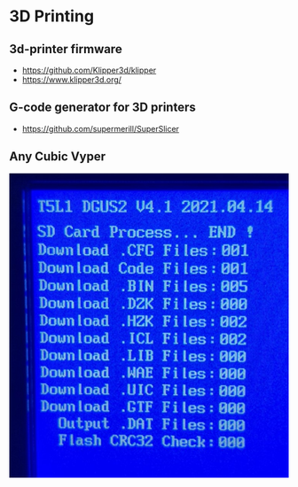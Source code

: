 # 3D Printing

## 3d-printer firmware

- <https://github.com/Klipper3d/klipper>
- <https://www.klipper3d.org/>

## G-code generator for 3D printers

- <https://github.com/supermerill/SuperSlicer>

## Any Cubic Vyper

![Any Cubic Vyper](_anycubic-vyper-fw-upgrade1.jpg)
